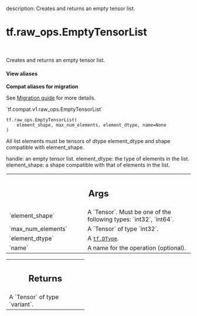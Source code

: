 description: Creates and returns an empty tensor list.

<div itemscope itemtype="http://developers.google.com/ReferenceObject">
<meta itemprop="name" content="tf.raw_ops.EmptyTensorList" />
<meta itemprop="path" content="Stable" />
</div>

# tf.raw_ops.EmptyTensorList

<!-- Insert buttons and diff -->

<table class="tfo-notebook-buttons tfo-api nocontent" align="left">

</table>



Creates and returns an empty tensor list.

<section class="expandable">
  <h4 class="showalways">View aliases</h4>
  <p>
<b>Compat aliases for migration</b>
<p>See
<a href="https://www.tensorflow.org/guide/migrate">Migration guide</a> for
more details.</p>
<p>`tf.compat.v1.raw_ops.EmptyTensorList`</p>
</p>
</section>

<pre class="devsite-click-to-copy prettyprint lang-py tfo-signature-link">
<code>tf.raw_ops.EmptyTensorList(
    element_shape, max_num_elements, element_dtype, name=None
)
</code></pre>



<!-- Placeholder for "Used in" -->

All list elements must be tensors of dtype element_dtype and shape compatible
with element_shape.

handle: an empty tensor list.
element_dtype: the type of elements in the list.
element_shape: a shape compatible with that of elements in the list.

<!-- Tabular view -->
 <table class="responsive fixed orange">
<colgroup><col width="214px"><col></colgroup>
<tr><th colspan="2"><h2 class="add-link">Args</h2></th></tr>

<tr>
<td>
`element_shape`
</td>
<td>
A `Tensor`. Must be one of the following types: `int32`, `int64`.
</td>
</tr><tr>
<td>
`max_num_elements`
</td>
<td>
A `Tensor` of type `int32`.
</td>
</tr><tr>
<td>
`element_dtype`
</td>
<td>
A <a href="../../tf/dtypes/DType.md"><code>tf.DType</code></a>.
</td>
</tr><tr>
<td>
`name`
</td>
<td>
A name for the operation (optional).
</td>
</tr>
</table>



<!-- Tabular view -->
 <table class="responsive fixed orange">
<colgroup><col width="214px"><col></colgroup>
<tr><th colspan="2"><h2 class="add-link">Returns</h2></th></tr>
<tr class="alt">
<td colspan="2">
A `Tensor` of type `variant`.
</td>
</tr>

</table>

